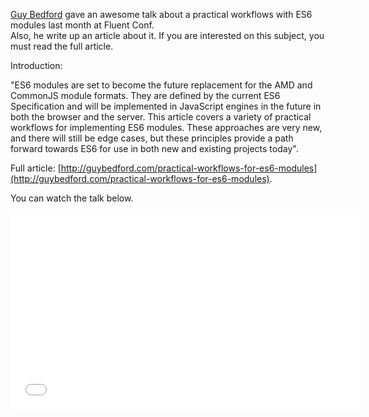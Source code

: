 <!--
layout: post
title: Practical Workflows for ES6 Modules, Fluent 2014
date: 2014-05-27T07:18:47.847Z
comments: true
published: true
keywords: JavaScript, ES6, modules
description: Post about modules
categories: modules, talks
authorName: Jaydson
authorLink: http://twitter.com/jaydson
authorDescription: JavaScript enthusiast - FrontEnd Engineer at Terra Networks - BrazilJS and RSJS curator
authorPicture: https://pbs.twimg.com/profile_images/453720347620032512/UM2nE21c_400x400.jpeg
-->
[Guy Bedford](https://twitter.com/guybedford) gave an awesome talk about a practical workflows with ES6 modules last month at Fluent Conf.  
Also, he write up an article about it. If you are interested on this subject, you must read the full article.  
<!--more-->
Introduction:  

"ES6 modules are set to become the future replacement for the AMD and CommonJS module formats. They are defined by the current ES6 Specification and will be implemented in JavaScript engines in the future in both the browser and the server.  This article covers a variety of practical workflows for implementing ES6 modules. These approaches are very new, and there will still be edge cases, but these principles provide a path forward towards ES6 for use in both new and existing projects today".  

Full article: [http://guybedford.com/practical-workflows-for-es6-modules](http://guybedford.com/practical-workflows-for-es6-modules).  

You can watch the talk below.  
<iframe width="560" height="315" src="//www.youtube.com/embed/0VUjM-jJf2U" frameborder="0" allowfullscreen></iframe>